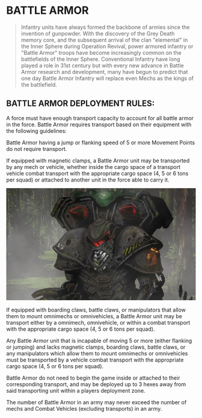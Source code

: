 # BATTLE ARMOR

> Infantry units have always formed the backbone of armies since the invention of gunpowder. With the discovery of the Grey Death memory core, and the subsequent arrival of the clan "elemental" in the Inner Sphere during Operation Revival, power armored infantry or "Battle Armor" troops have become increasingly common on the battlefields of the Inner Sphere. Conventional Infantry have long played a role in 31st century but with every new advance in Battle Armor research and development, many have begun to predict that one day Battle Armor Infantry will replace even Mechs as the kings of the battlefield.

## BATTLE ARMOR DEPLOYMENT RULES:

A force must have enough transport capacity to account for all battle armor in the force. Battle Armor requires transport based on their equipment with the following guidelines:

Battle Armor having a jump or flanking speed of 5 or more Movement Points do not require transport.

If equipped with magnetic clamps, a Battle Armor unit may be transported by any mech or vehicle, whether inside the cargo space of a transport vehicle combat transport with the appropriate cargo space (4, 5 or 6 tons per squad) or attached to another unit in the force able to carry it.

![Battle Armor](../_img/battlearmor.jpg)

If equipped with boarding claws, battle claws, or manipulators that allow them to mount omnimechs or omnivehicles, a Battle Armor unit may be transport either by a omnimech, omnivehicle, or within a combat transport with the appropriate cargo space (4, 5 or 6 tons per squad).

Any Battle Armor unit that is incapable of moving 5 or more (either flanking or jumping) and lacks magnetic clamps, boarding claws, battle claws, or any manipulators which allow them to mount omnimechs or omnivehicles must be transported by a vehicle combat transport with the appropriate cargo space (4, 5 or 6 tons per squad).

Battle Armor do not need to begin the game inside or attached to their corresponding transport, and may be deployed up to 3 hexes away from said transporting unit within a players deployment zone.

The number of Battle Armor in an army may never exceed the number of mechs and Combat Vehicles (excluding transports) in an army.